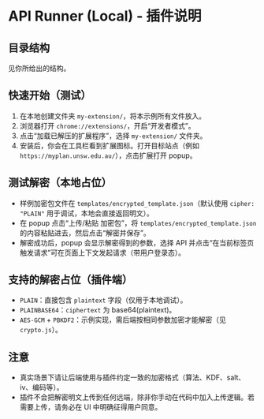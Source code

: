 # API Runner (Local) - 插件说明

## 目录结构
见你所给出的结构。

## 快速开始（测试）
1. 在本地创建文件夹 `my-extension/`，将本示例所有文件放入。
2. 浏览器打开 `chrome://extensions/`，开启“开发者模式”。
3. 点击“加载已解压的扩展程序”，选择 `my-extension/` 文件夹。
4. 安装后，你会在工具栏看到扩展图标。打开目标站点（例如 `https://myplan.unsw.edu.au/`），点击扩展打开 popup。

## 测试解密（本地占位）
- 样例加密包文件在 `templates/encrypted_template.json`（默认使用 `cipher: "PLAIN"` 用于调试，本地会直接返回明文）。
- 在 popup 点击“上传/粘贴 加密包”，将 `templates/encrypted_template.json` 的内容粘贴进去，然后点击“解密并保存”。
- 解密成功后，popup 会显示解密得到的参数，选择 API 并点击“在当前标签页触发请求”可在页面上下文发起请求（带用户登录态）。

## 支持的解密占位（插件端）
- `PLAIN`：直接包含 `plaintext` 字段（仅用于本地调试）。
- `PLAINBASE64`：`ciphertext` 为 base64(plaintext)。
- `AES-GCM` + `PBKDF2`：示例实现，需后端按相同参数加密才能解密（见 `crypto.js`）。

## 注意
- 真实场景下请让后端使用与插件约定一致的加密格式（算法、KDF、salt、iv、编码等）。
- 插件不会把解密明文上传到任何远端，除非你手动在代码中加入上传逻辑。若需要上传，请务必在 UI 中明确征得用户同意。
